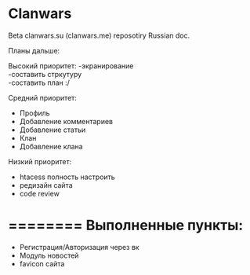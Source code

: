 Clanwars
========
Beta clanwars.su (clanwars.me) reposotiry
Russian doc.

Планы дальше: <br>

Высокий приоритет:
-экранирование <br>
-составить стркутуру <br>
-составить план :/ <br>

Средний приоритет:
- Профиль
- Добавление комментариев
- Добавление статьи
- Клан
- Добавление клана

Низкий приоритет:
- htacess полность настроить
- редизайн сайта
- code review

========
Выполненные пункты:
========
- Регистрация/Авторизация через вк
- Модуль новостей
- favicon сайта